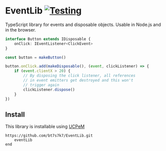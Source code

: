 # EventLib [![Testing](https://github.com/bt7s7k7/EventLib/workflows/Testing/badge.svg)](https://github.com/bt7s7k7/EventLib/actions?query=workflow%3ATesting)
TypeScript library for events and disposable objects. Usable in Node.js and in the browser. 
````ts
interface Button extends IDisposable {
    onClick: IEventListener<ClickEvent>
}

const button = makeButton()

button.onClick.add(makeDisposable(), (event, clickListener) => {
    if (event.clientX > 20) {
        // By disposing the click listener, all references
        // in event emitters get destroyed and this won't
        // trigger again
        clickListener.dispose()
    }
})
````

## Install

This library is installable using [UCPeM](https://github.com/bt7s7k7/UCPeM)
```
https://github.com/bt7s7k7/EventLib.git
    eventLib
end
```
